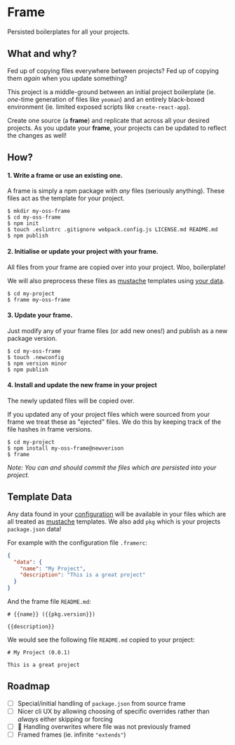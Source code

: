 # Frame

Persisted boilerplates for all your projects.

## What and why?

Fed up of copying files everywhere between projects? Fed up of copying them *again* when you update something? 

This project is a middle-ground between an initial project boilerplate (ie. *one*-time generation of files like `yeoman`) and an entirely black-boxed environment (ie. limited exposed scripts like `create-react-app`).

Create one source (a **frame**) and replicate that across all your desired projects. As you update your **frame**, your projects can be updated to reflect the changes as well!

## How?

#### 1. Write a frame or use an existing one.

A frame is simply a npm package with *any* files (seriously anything). These files act as the template for your project.

```
$ mkdir my-oss-frame
$ cd my-oss-frame
$ npm init
$ touch .eslintrc .gitignore webpack.config.js LICENSE.md README.md
$ npm publish
```

#### 2. Initialise or update your project with your frame.

All files from your frame are copied over into your project. Woo, boilerplate!

We will also preprocess these files as [mustache](https://www.npmjs.com/package/mustache) templates using [your data](#template-data).

```
$ cd my-project
$ frame my-oss-frame
```

#### 3. Update your frame.

Just modify any of your frame files (or add new ones!) and publish as a new package version.

```
$ cd my-oss-frame
$ touch .newconfig
$ npm version minor
$ npm publish
```

#### 4. Install and update the new frame in your project

The newly updated files will be copied over.

If you updated any of your project files which were sourced from your frame we treat these as "ejected" files. We do this by keeping track of the file hashes in frame versions.

```
$ cd my-project
$ npm install my-oss-frame@newverison
$ frame
```

*Note: You can and should commit the files which are persisted into your project.*

## Template Data

Any data found in your [configuration](https://github.com/davidtheclark/cosmiconfig) will be available in your files which are all treated as [mustache](https://www.npmjs.com/package/mustache) templates. We also add `pkg` which is your projects `package.json` data!

For example with the configuration file `.framerc`:

```json
{
  "data": {
    "name": "My Project",
    "description": "This is a great project"
  }
}
```

And the frame file `README.md`:

```
# {{name}} ({{pkg.version}})

{{description}}
```

We would see the following file `README.md` copied to your project:

```
# My Project (0.0.1)

This is a great project
```

## Roadmap

- [ ] Special/initial handling of `package.json` from source frame
- [ ] Nicer cli UX by allowing choosing of specific overrides rather than *always* either skipping or forcing
- [ ] :bug: Handling overwrites where file was not previously framed
- [ ] Framed frames (ie. infinite `"extends"`)